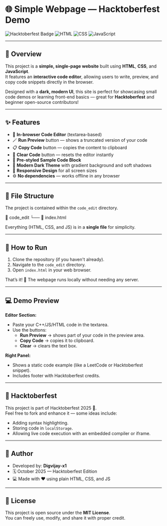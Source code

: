 # 🌐 Simple Webpage — Hacktoberfest Demo

![Hacktoberfest Badge](https://img.shields.io/badge/Hacktoberfest-2025-blue?style=flat-square)
![HTML](https://img.shields.io/badge/HTML-5-orange?style=flat-square)
![CSS](https://img.shields.io/badge/CSS-3-blue?style=flat-square)
![JavaScript](https://img.shields.io/badge/JavaScript-ES6-yellow?style=flat-square)

---

## 📖 Overview

This project is a **simple, single-page website** built using **HTML**, **CSS**, and **JavaScript**.  
It features an **interactive code editor**, allowing users to write, preview, and copy code snippets directly in the browser.  

Designed with a **dark, modern UI**, this site is perfect for showcasing small code demos or learning front-end basics — great for **Hacktoberfest** and beginner open-source contributors!

---

## ✨ Features

- 🧠 **In-browser Code Editor** (textarea-based)
- 🪄 **Run Preview** button — shows a truncated version of your code
- 📋 **Copy Code** button — copies the content to clipboard
- 🧹 **Clear Code** button — resets the editor instantly
- 🧱 **Pre-styled Sample Code Block**
- 💅 **Modern Dark Theme** with gradient background and soft shadows
- 📱 **Responsive Design** for all screen sizes
- ⚙️ **No dependencies** — works offline in any browser

---

## 🧩 File Structure

The project is contained within the `code_edit` directory.

📂 code_edit
└── 📄 index.html

Everything (HTML, CSS, and JS) is in a **single file** for simplicity.

---

## 🚀 How to Run

1.  Clone the repository (if you haven't already).
2.  Navigate to the `code_edit` directory.
3.  Open `index.html` in your web browser.

That’s it! 🎉 The webpage runs locally without needing any server.

---

## 💻 Demo Preview

**Editor Section:**
- Paste your C++/JS/HTML code in the textarea.
- Use the buttons:
  - **Run Preview** → shows part of your code in the preview area.
  - **Copy Code** → copies it to clipboard.
  - **Clear** → clears the text box.

**Right Panel:**
- Shows a static code example (like a LeetCode or Hacktoberfest snippet).
- Includes footer with Hacktoberfest credits.

---

## 🔗 Hacktoberfest

This project is part of Hacktoberfest 2025 🎉.  
Feel free to fork and enhance it — some ideas include:

- Adding syntax highlighting.
- Storing code in `localStorage`.
- Allowing live code execution with an embedded compiler or iframe.

---

## 📝 Author

- Developed by: **Digvijay-x1**
- 🗓️ October 2025 — Hacktoberfest Edition
- 💻 Made with ❤️ using plain HTML, CSS, and JS

---

## 📜 License

This project is open source under the **MIT License**.  
You can freely use, modify, and share it with proper credit.
